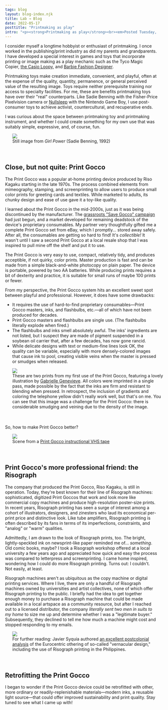 ```yaml
---
tags: blog
layout: blog-index.njk
title: Lab → Blog 
date: 2022-05-17
posttitle: "Printmaking as play"
intro: "<p><strong>Printmaking as play</strong><br><em>Posted Tuesday, May 17 2022</em></p>"
---
```


I consider myself a longtime hobbyist or enthusiast of printmaking. I once worked in the publishing/print industry as did my parents and grandparents. I have developed a special interest in games and toys that incorporate printing or image making as a play mechanic such as the Tyco Magic Copier, [the Casio Loopy](http://www.femicom.org/collection/loopy/), and [Barbie Fashion Designer](http://www.femicom.org/research/jesyca-durchin-on-the-making-of-barbie-fashion-designer/).

Printmaking toys make creation immediate, convenient, and playful, often at the expense of the quality, quantity, permanence, or general perceived value of the resulting image. Toys require neither prerequisite training nor access to specialty facilities. For me, these are benefits printmaking toys have over their "real" counterparts. Like Sadie Benning with the Fisher-Price Pixelvision camera or [Nullsleep](https://www.nullsleep.com) with the Nintendo Game Boy, I use post-consumer toys to achieve activist, countercultural, and recuperative ends.

I was curious about the space between printmaking toy and printmaking instrument, and whether I could create something for my own use that was suitably simple, expressive, and, of course, fun.

</div>
                          <div class="col-md-4">
                          <figure style="margin-left:24px; margin-right:-24px; padding-bottom:36px; padding-top:-36px;"><img src="https://artforum.com/uploads/upload.002/id10618/article01_810x.jpg">
<figcaption>Still image from <em>Girl Power</em> (Sadie Benning, 1992)</figcaption>
</figure>
                          </div>
                      </div>
                  </div>
              </div>
<div class="row">
    <div class="col-md-3">
        <div class="row">
            <div class="col-md-2 subheaderblock" style="background-color:var(--color4-light);">
            </div>
            <div class="col-md-10">
            <h2>Close, but not quite: Print Gocco</h2>
            </div>
        </div>
    </div>
    <div class="col-md-9">
        <div class="row">
            <div class="col-md-8">

The Print Gocco was a popular at-home printing device produced by Riso Kagaku starting in the late 1970s. The process combined elements from mimeography, stamping, and screenprinting to allow users to produce small color prints for greeting cards and textiles. While marketed to adults, its chunky design and ease of use gave it a toy-like quality.

I learned about the Print Gocco in the mid-2000s, just as it was being discontinued by the manufacturer. The [grassroots "Save Gocco" campaign](http://savegocco.blogspot.com/2009/02/tribute-to-jill-bliss-save-gocco.html) had just begun, and a market developed for remaining deadstock of the device's proprietary consumables. My partner very thoughtfully gifted me a complete Print Gocco set from eBay, which I promptly... stored away safely. After all, the consumables are getting so hard to find! It's *collectible!* It wasn't until I saw a second Print Gocco at a local resale shop that I was inspired to pull mine off the shelf and put it to use.

The Print Gocco is very easy to use, compact, relatively tidy, and produces acceptible, if not quirky, color prints. Master production is fast and can be made from a simple black-and-white photocopy on plain paper. The device is portable, powered by two AA batteries. While producing prints requires a bit of dexterity and practice, it is suitable for small runs of maybe 100 prints or fewer. 

From my perspective, the Print Gocco system hits an excellent sweet spot between playful and professional. However, it does have some drawbacks:
 - It requires the use of hard-to-find proprietary consumables&mdash;Print Gocco masters, inks, and flashbulbs, etc.&mdash;all of which have not been produced for decades. 
 - Print Gocco masters and flashbulbs are single use. (The flashbulbs literally explode when fired.)
 - The flashbulbs and inks smell absolutely awful. The inks' ingredients are not listed, but I suspect they are made of pigment suspended in a soybean oil carrier that, after a few decades, has now gone rancid.
 - While delicate designs with text or medium-fine lines look OK, the quality can be variable, especially with more densely-colored images that cause ink to pool, creating visible veins when the master is pressed or smudges when released.

<p></p>

 <figure style="margin-left:24px; margin-right:-24px; padding-bottom:36px; padding-top:-36px;"><img src="/img/goccoprint.jpg">
<figcaption>These are two prints from my first use of the Print Gocco, featuring a lovely illustration by <a href="https://twitter.com/elloradatura" target="_blank">Gabrielle Genevieve</a>. All colors were imprinted in a single pass, made possible by the fact that the inks are firm and resistant to blending when pressed. In retrospect, the inclusion of gradients and coloring the telephone yellow didn't really work well, but that's on me. You can see that this image was a challenge for the Print Gocco: there is considerable smudging and veining due to the density of the image.</figcaption>
</figure>

So, how to make Print Gocco better?

</div>
                          <div class="col-md-4">
                          <figure style="margin-left:24px; margin-right:-24px; padding-bottom:36px; padding-top:-36px;"><img src="/img/gocco.gif">
<figcaption>Scene from a <a href="https://www.youtube.com/watch?v=4MpfsoYIQJI" target="_blank">Print Gocco instructional VHS tape</a></figcaption>
</figure>
                          </div>
                      </div>
                  </div>
              </div>
<div class="row">
    <div class="col-md-3">
        <div class="row">
            <div class="col-md-2 subheaderblock" style="background-color:var(--color4-light);">
            </div>
            <div class="col-md-10">
            <h2>Print Gocco's more professional friend: the Risograph</h2>
            </div>
        </div>
    </div>
    <div class="col-md-9">
        <div class="row">
            <div class="col-md-8">

The company that produced the Print Gocco, Riso Kagaku, is still in operation. Today, they're best known for their line of Risograph machines: sophisticated, digitized Print Goccos that work and look more like commercial copy machines and produce high-resolution poster-size prints. In recent years, Risograph printing has seen a surge of interest among a cohort of illustrators, designers, and zinesters who laud its economical per-print price and distinctive look. Like tube amplifiers, Risograph printing is often described by its fans in terms of its imperfections, constraints, and "analog" or "warm" qualities.

Admittedly, I am drawn to the look of Risograph prints, too. The bright, lightly-speckled ink on newsprint-like paper reminded me of... *something*. Old comic books, maybe? I took a Risograph workshop offered at a local university a few years ago and appreciated how quick and easy the process was compared to letterpress and screenprinting. I came home inspired, wondering how I could do more Risograph printing. Turns out: I couldn't. Not easily, at least. 

Risograph machines aren't as ubiquitous as the copy machine or digital printing services. Where I live, there are only a handful of Risograph machines owned by universities and artist collectives, none of which offer Risograph printing to the public. I briefly had the idea to get together enough money to purchase a Risograph machine that could be made available in a local artspace as a community resource, but after I reached out to a licensed distributor, the company *literally sent two men in suits to my home* to size me up and determine whether I was a "legitimate buyer." Subsequently, they declined to tell me how much a machine might cost and stopped responding to my emails. 

</div>
                          <div class="col-md-4">
                          <figure style="margin-left:24px; margin-right:-24px; padding-bottom:36px; padding-top:-36px;"><img src="https://futuress.org/content/images/size/w1600/2021/12/Javier_riso.jpg">
<figcaption>For further reading: Javier Syquia authored <a href="https://futuress.org/magazine/a-rejection-of-the-term-vernacular/" target="new">an excellent postcolonial analysis</a> of the Eurocentric othering of so-called "vernacular design," including the use of Risograph printing in the Philippines.</figcaption>
</figure>
                          </div>
                      </div>
                  </div>
              </div>
    <div class="row">
    <div class="col-md-3">
        <div class="row">
            <div class="col-md-2 subheaderblock" style="background-color:var(--color4-light);">
            </div>
            <div class="col-md-10">
            <h2>Retrofitting the Print Gocco</h2>
            </div>
        </div>
    </div>
    <div class="col-md-9">
        <div class="row">
            <div class="col-md-8">

I began to wonder if the Print Gocco device could be retrofitted with other, more ordinary or readily-replenishable materials&mdash;modern inks, a reusable light source&mdash;that could offer improved sustainability and print quality. Stay tuned to see what I came up with!

